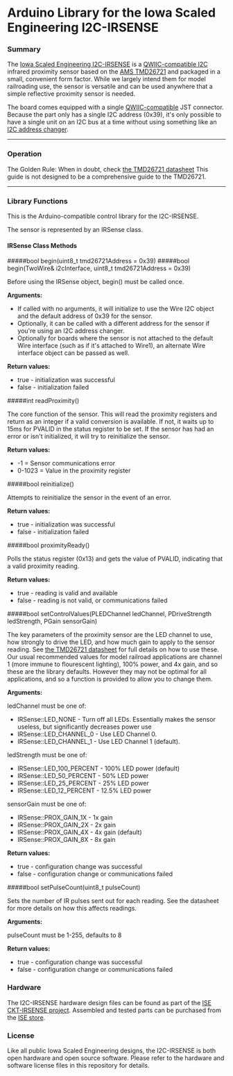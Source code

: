 # Arduino Library for the Iowa Scaled Engineering I2C-IRSENSE

### Summary

The [Iowa Scaled Engineering I2C-IRSENSE](https://www.iascaled.com/store/I2C-IRSENSE) is a [QWIIC-compatible I2C](https://www.sparkfun.com/qwiic) infrared proximity sensor based
on the [AMS TMD26721](https://ams.com/tmd26721) and packaged in a small, convenient form factor.  While we
largely intend them for model railroading use, the sensor is versatile and can be used anywhere that a simple
reflective proximity sensor is needed.

The board comes equipped with a single [QWIIC-compatible](https://www.sparkfun.com/qwiic) JST connector.  Because
the part only has a single I2C address (0x39), it's only possible to have a single unit on an I2C bus at a time without
using something like an [I2C address changer](https://www.iascaled.com/store/I2C-XLATE).

-----

### Operation

The Golden Rule:  When in doubt, check [the TMD26721 datasheet](https://ams.com/documents/20143/36005/TMD2672_DS000342_1-00.pdf)  This guide is not designed to be a comprehensive guide to the TMD26721.

-----

### Library Functions

This is the Arduino-compatible control library for the I2C-IRSENSE.  

The sensor is represented by an IRSense class.

#### IRSense Class Methods

#####bool begin(uint8_t tmd26721Address = 0x39)
#####bool begin(TwoWire& i2cInterface, uint8_t tmd26721Address = 0x39)

Before using the IRSense object, begin() must be called once. 

__Arguments:__
* If called with no arguments, it will initialize to use the Wire I2C object and the default address of 0x39 for the sensor.
* Optionally, it can be called with a different address for the sensor if you're using an I2C address changer.
* Optionally for boards where the sensor is not attached to the default Wire interface (such as if it's attached to Wire1), an alternate Wire interface object can be passed as well.

__Return values:__
* true - initialization was successful
* false - initialization failed

#####int readProximity()

The core function of the sensor.  This will read the proximity registers and return as an integer if a valid conversion is available.  If not, it waits up to 15ms for PVALID in the status register to be set.  If the sensor has had an error or isn't initialized, it will try to reinitialize the sensor.  

__Return values:__
* -1 = Sensor communications error
* 0-1023 = Value in the proximity register

#####bool reinitialize()

Attempts to reinitialize the sensor in the event of an error.

__Return values:__
* true - initialization was successful
* false - initialization failed

#####bool proximityReady()

Polls the status register (0x13) and gets the value of PVALID, indicating that a valid proximity reading.

__Return values:__
* true - reading is valid and available
* false - reading is not valid, or communications failed

#####bool setControlValues(PLEDChannel ledChannel, PDriveStrength ledStrength, PGain sensorGain)

The key parameters of the proximity sensor are the LED channel to use, how strongly to drive the LED, and how much gain to apply to the sensor reading.  See [the TMD26721 datasheet](https://ams.com/documents/20143/36005/TMD2672_DS000342_1-00.pdf) for full details on how to use these.  Our usual recommended values for model railroad applications are channel 1 (more immune to flourescent lighting), 100% power, and 4x gain, and so these are the library defaults.  However they may not be optimal for all applications, and so a function is provided to allow you to change them.

__Arguments:__

ledChannel must be one of:
* IRSense::LED_NONE - Turn off all LEDs.  Essentially makes the sensor useless, but significantly decreases power use
* IRSense::LED_CHANNEL_0 - Use LED Channel 0.  
* IRSense::LED_CHANNEL_1 - Use LED Channel 1 (default).

ledStrength must be one of:
* IRSense::LED_100_PERCENT - 100% LED power (default)
* IRSense::LED_50_PERCENT - 50% LED power
* IRSense::LED_25_PERCENT - 25% LED power
* IRSense::LED_12_PERCENT - 12.5% LED power

sensorGain must be one of:
* IRSense::PROX_GAIN_1X - 1x gain
* IRSense::PROX_GAIN_2X - 2x gain
* IRSense::PROX_GAIN_4X - 4x gain (default)
* IRSense::PROX_GAIN_8X - 8x gain

__Return values:__
* true - configuration change was successful
* false - configuration change or communications failed

#####bool setPulseCount(uint8_t pulseCount)

Sets the number of IR pulses sent out for each reading.  See the datasheet for more details on how this affects readings.

__Arguments:__

pulseCount must be 1-255, defaults to 8

__Return values:__
* true - configuration change was successful
* false - configuration change or communications failed   

### Hardware

The I2C-IRSENSE hardware design files can be found as part of the [ISE CKT-IRSENSE project](https://github.com/IowaScaledEngineering/ckt-irsense).  Assembled and tested parts can be purchased from the [ISE store](https://www.iascaled.com/store/I2C-IRSENSE).

### License

Like all public Iowa Scaled Engineering designs, the I2C-IRSENSE is both open hardware and open source software.  Please refer to the hardware and software license files in this repository for details.
